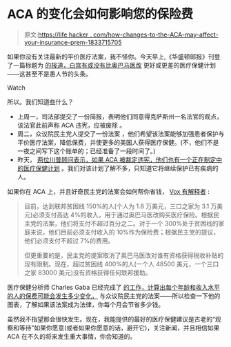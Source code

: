 # ACA 的变化会如何影响您的保险费

> 原文:[https://life hacker . com/how-changes-to-the-ACA-may-affect-your-insurance-prem-1833715705](https://lifehacker.com/how-changes-to-the-aca-might-affect-your-insurance-prem-1833715705)

如果你没有关注最新的平价医疗法案，我不怪你。今天早上,《华盛顿邮报》刊登了一篇标题为 [的报道，白宫有或没有比奥巴马医改](https://www.washingtonpost.com/politics/2019/04/01/white-house-does-or-doesnt-have-health-care-plan-that-is-or-isnt-better-than-obamacare/?utm_term=.2a98125abe40) 更好或更差的医疗保健计划——这甚至不是愚人节的头条。

Watch

所以。我们知道些什么？

*   上周一，司法部提交了一份简报，表明他们同意得克萨斯州一名法官的观点，该法官此前声称 ACA 违宪，应被废除 。
*   周二，众议院民主党人提交了一份法案 ，他们希望该法案能够加强患者保护与平价医疗法案，降低保费，并使更多的美国人获得医疗保健。(不，他们不是一夜之间写下这个账单的；已经准备了一段时间了。)
*   昨天， [两位川普顾问表示，如果 ACA 被裁定违宪，他们也有一个正在制定中的医疗保健计划](https://www.vox.com/policy-and-politics/2019/3/26/18282103/aca-obamacare-news-house-democrats-legislation-doj) 。我们对该计划了解不多，只知道它将继续保护已有疾病的人。

如果你在 ACA 上，并且好奇民主党的法案会如何帮你省钱， [Vox 有解释者](https://www.vox.com/policy-and-politics/2019/3/26/18282103/aca-obamacare-news-house-democrats-legislation-doj) :

> 目前，达到联邦贫困线 150%的人(个人为 1.8 万美元，三口之家为 3.1 万美元)必须支付高达 4%的收入，用于通过奥巴马医改购买医疗保险。根据民主党的法案，他们将支付不超过百分之二。对于一个 300%处于贫困线的家庭来说，他们目前必须支付收入的 10%作为保险费；根据民主党的提议，他们必须支付不超过 7%的费用。
> 
> 但更重要的是，民主党的提案取消了奥巴马医改对谁有资格获得税收补贴的现有限制。现在，超过贫困线 400%的人(一个人 48500 美元，一个三口之家 83000 美元)没有资格获得任何联邦援助。

医疗保健分析师 Charles Gaba 已经完成了 [的工作，计算出每个年龄和收入水平的人的保费可能会发生多少变化，](http://acasignups.net/19/03/28/how-much-would-house-aca-20-bill-cut-down-your-premiums) 与众议院民主党的法案——所以检查一下他的图表，了解如果该法案成为法律，你每个月会节省多少钱。

虽然我不指望那会很快发生。现在，我能提供的最好的医疗保健建议是古老的“观察和等待”如果你愿意(或者如果你愿意的话，避开它)，关注新闻，并且相信如果 ACA 在不久的将来发生重大事情，你会知道的。